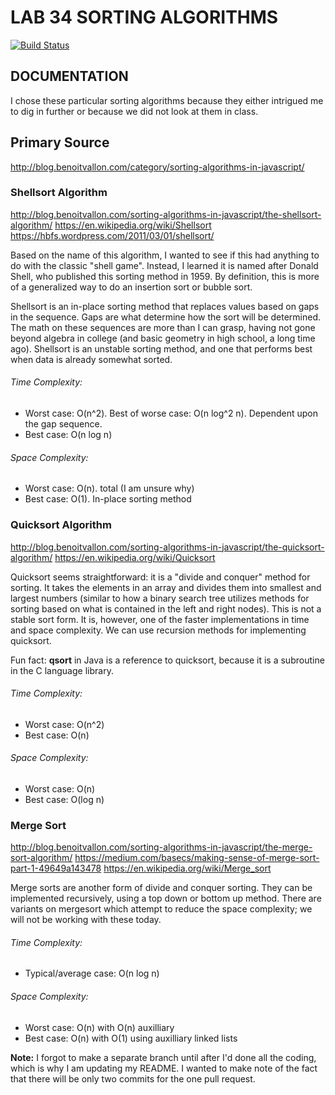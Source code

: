 # LAB 34 SORTING ALGORITHMS

[![Build Status](https://travis-ci.org/LizabethPetersen/33-sorting-algorithms.svg?branch=master)](https://travis-ci.org/LizabethPetersen/33-sorting-algorithms)

## DOCUMENTATION
I chose these particular sorting algorithms because they either intrigued me to dig in further or because we did not look at them in class.

## Primary Source
http://blog.benoitvallon.com/category/sorting-algorithms-in-javascript/

### Shellsort Algorithm
http://blog.benoitvallon.com/sorting-algorithms-in-javascript/the-shellsort-algorithm/
https://en.wikipedia.org/wiki/Shellsort
https://hbfs.wordpress.com/2011/03/01/shellsort/

Based on the name of this algorithm, I wanted to see if this had anything to do with the classic "shell game". Instead, I learned it is named after Donald Shell, who published this sorting method in 1959. By definition, this is more of a generalized way to do an insertion sort or bubble sort. 

Shellsort is an in-place sorting method that replaces values based on gaps in the sequence. Gaps are what determine how the sort will be determined. The math on these sequences are more than I can grasp, having not gone beyond algebra in college (and basic geometry in high school, a long time ago). Shellsort is an unstable sorting method, and one that performs best when data is already somewhat sorted. 

###### Time Complexity: 
  - Worst case: O(n^2). Best of worse case: O(n log^2 n). Dependent upon the gap sequence.
  - Best case: O(n log n)

###### Space Complexity: 
  - Worst case: O(n). total (I am unsure why) 
  - Best case: O(1). In-place sorting method


### Quicksort Algorithm
http://blog.benoitvallon.com/sorting-algorithms-in-javascript/the-quicksort-algorithm/
https://en.wikipedia.org/wiki/Quicksort

Quicksort seems straightforward: it is a "divide and conquer" method for sorting. It takes the elements in an array and divides them into smallest and largest numbers (similar to how a binary search tree utilizes methods for sorting based on what is contained in the left and right nodes). This is not a stable sort form. It is, however, one of the faster implementations in time and space complexity. We can use recursion methods for implementing quicksort. 

Fun fact: **qsort** in Java is a reference to quicksort, because it is a subroutine in the C language library.

###### Time Complexity:
- Worst case: O(n^2)
- Best case: O(n)

###### Space Complexity:
- Worst case: O(n)
- Best case:  O(log n)

### Merge Sort
http://blog.benoitvallon.com/sorting-algorithms-in-javascript/the-merge-sort-algorithm/
https://medium.com/basecs/making-sense-of-merge-sort-part-1-49649a143478
https://en.wikipedia.org/wiki/Merge_sort

Merge sorts are another form of divide and conquer sorting. They can be implemented recursively, using a top down or bottom up method. There are variants on mergesort which attempt to reduce the space complexity; we will not be working with these today.

###### Time Complexity:
- Typical/average case: O(n log n)

###### Space Complexity:
- Worst case: O(n) with O(n) auxilliary
- Best case: O(n) with O(1) using auxilliary linked lists


**Note:** I forgot to make a separate branch until after I'd done all the coding, which is why I am updating my README. I wanted to make note of the fact that there will be only two commits for the one pull request.